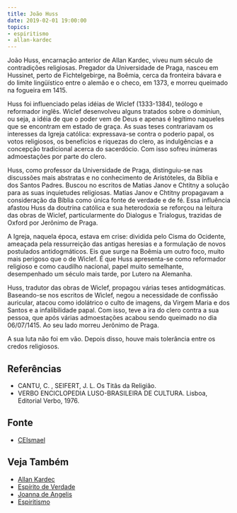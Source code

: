 ```yaml
---
title: João Huss
date: 2019-02-01 19:00:00
topics: 
- espiritismo
- allan-kardec
---
```


João Huss, encarnação anterior de Allan Kardec, viveu num século de contradições
religiosas. Pregador da Universidade de Praga, nasceu em Hussinet, perto de
Fichtelgebirge, na Boêmia, cerca da fronteira bávara e do limite lingüístico
entre o alemão e o checo, em 1373, e morreu queimado na fogueira em 1415.

Huss foi influenciado pelas idéias de Wiclef (1333-1384), teólogo e reformador
inglês. Wiclef desenvolveu alguns tratados sobre o dominiun, ou seja, a idéia de
que o poder vem de Deus e apenas é legítimo naqueles que se encontram em estado
de graça. As suas teses contrariavam os interesses da Igreja católica:
expressava-se contra o poderio papal, os votos religiosos, os benefícios e
riquezas do clero, as indulgências e a concepção tradicional acerca do
sacerdócio. Com isso sofreu inúmeras admoestações por parte do clero.

Huss, como professor da Universidade de Praga, distinguiu-se nas discussões mais
abstratas e no conhecimento de Aristóteles, da Bíblia e dos Santos Padres.
Buscou no escritos de Matias Janov e Chtitny a solução para as suas inquietudes
religiosas. Matias Janov e Chtitny propagavam a consideração da Bíblia como
única fonte de verdade e de fé. Essa influência afastou Huss da doutrina
católica e sua heterodoxia se reforçou na leitura das obras de Wiclef,
particularmente do Dialogus e Trialogus, trazidas de Oxford por Jerônimo de
Praga.

A Igreja, naquela época, estava em crise: dividida pelo Cisma do Ocidente,
ameaçada pela ressurreição das antigas heresias e a formulação de novos
postulados antidogmáticos. Eis que surge na Boêmia um outro foco, muito mais
perigoso que o de Wiclef. É que Huss apresenta-se como reformador religioso e
como caudilho nacional, papel muito semelhante, desempenhado um século mais
tarde, por Lutero na Alemanha.

Huss, tradutor das obras de Wiclef, propagou várias teses antidogmáticas.
Baseando-se nos escritos de Wiclef, negou a necessidade de confissão auricular,
atacou como idolátrico o culto de imagens, da Virgem Maria e dos Santos e a
infalibilidade papal. Com isso, teve a ira do clero contra a sua pessoa, que
após várias admoestações acabou sendo queimado no dia 06/07/1415. Ao seu lado
morreu Jerônimo de Praga.

A sua luta não foi em vão. Depois disso, houve mais tolerância entre os credos
religiosos.

## Referências
* CANTU, C. , SEIFERT, J. L. Os Titãs da Religião.
* VERBO ENCICLOPEDIA LUSO-BRASILEIRA DE CULTURA. Lisboa, Editorial Verbo, 1976.

## Fonte
* [CEIsmael](http://www.ceismael.com.br/bio/biografia-joao-huss.htm)

## Veja Também
* [Allan Kardec](/bio/allan-kardec)
* [Espírito de Verdade](/sobre/espirito-de-verdade)
* [Joanna de Angelis](../joanna-de-angelis)  
* [Espiritismo](/espiritismo)  

